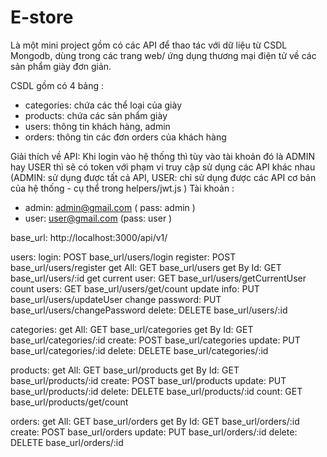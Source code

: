 # E-store
Là một mini project gồm có các API để thao tác với dữ liệu từ CSDL Mongodb, dùng trong các trang web/ ứng dụng thương mại điện tử về các sản phẩm giày đơn giản. 

CSDL gồm có 4 bảng : 
  + categories: chứa các thể loại của giày
  + products: chứa các sản phẩm giày
  + users: thông tin khách hàng, admin
  + orders: thông tin các đơn orders của khách hàng

Giải thích về API:
Khi login vào hệ thống thì tùy vào tài khoản đó là ADMIN hay USER thì sẽ có token với phạm vi truy cập sử dụng các API khác nhau 
(ADMIN: sử dụng được tất cả API, USER: chỉ sử dụng được các API cơ bản của hệ thống - cụ thể trong helpers/jwt.js )
Tài khoản : 
  + admin: admin@gmail.com ( pass: admin )
  + user: user@gmail.com (pass: user )

base_url: http://localhost:3000/api/v1/

users:
  login: POST base_url/users/login
  register: POST base_url/users/register
  get All: GET base_url/users
  get By Id: GET base_url/users/:id
  get current user: GET base_url/users/getCurrentUser
  count users: GET base_url/users/get/count
  update info: PUT base_url/users/updateUser
  change password: PUT base_url/users/changePassword
  delete: DELETE base_url/users/:id

categories:
  get All: GET base_url/categories
  get By Id: GET base_url/categories/:id
  create: POST base_url/categories
  update: PUT base_url/categories/:id
  delete: DELETE base_url/categories/:id
  
products: 
  get All: GET base_url/products
  get By Id: GET base_url/products/:id
  create: POST base_url/products
  update: PUT base_url/products/:id
  delete: DELETE base_url/products/:id
  count: GET base_url/products/get/count
  
orders:
  get All: GET base_url/orders
  get By Id: GET base_url/orders/:id
  create: POST base_url/orders
  update: PUT base_url/orders/:id
  delete: DELETE base_url/orders/:id
